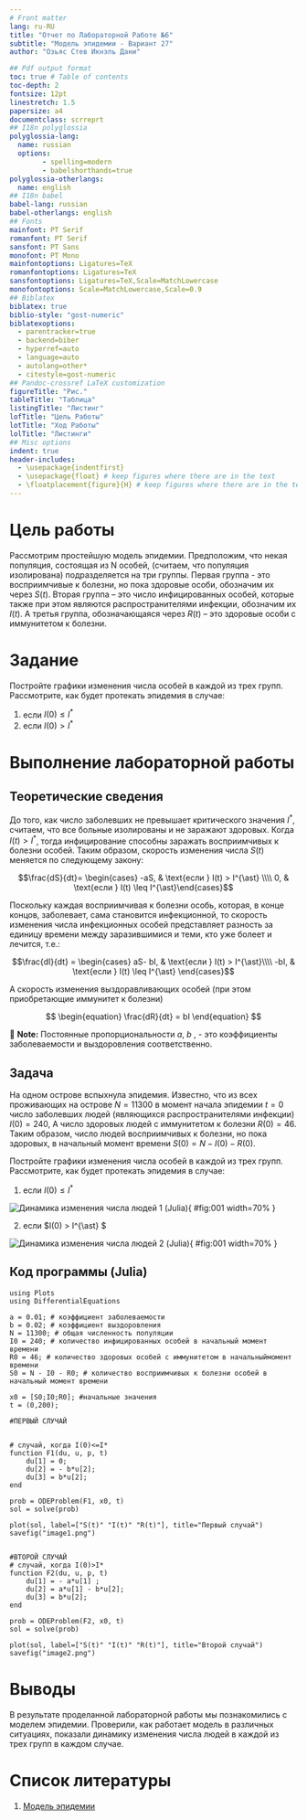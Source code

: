 ```yaml
---
# Front matter
lang: ru-RU
title: "Отчет по Лабораторной Работе №6"
subtitle: "Модель эпидемии - Вариант 27"
author: "Озьяс Стев Икнэль Дани"

## Pdf output format
toc: true # Table of contents
toc-depth: 2
fontsize: 12pt
linestretch: 1.5
papersize: a4
documentclass: scrreprt
## I18n polyglossia
polyglossia-lang:
  name: russian
  options:
        - spelling=modern
        - babelshorthands=true
polyglossia-otherlangs:
  name: english
## I18n babel
babel-lang: russian
babel-otherlangs: english
## Fonts
mainfont: PT Serif
romanfont: PT Serif
sansfont: PT Sans
monofont: PT Mono
mainfontoptions: Ligatures=TeX
romanfontoptions: Ligatures=TeX
sansfontoptions: Ligatures=TeX,Scale=MatchLowercase
monofontoptions: Scale=MatchLowercase,Scale=0.9
## Biblatex
biblatex: true
biblio-style: "gost-numeric"
biblatexoptions:
  - parentracker=true
  - backend=biber
  - hyperref=auto
  - language=auto
  - autolang=other*
  - citestyle=gost-numeric
## Pandoc-crossref LaTeX customization
figureTitle: "Рис."
tableTitle: "Таблица"
listingTitle: "Листинг"
lofTitle: "Цель Работы"
lotTitle: "Ход Работы"
lolTitle: "Листинги"
## Misc options
indent: true
header-includes:
  - \usepackage{indentfirst}
  - \usepackage{float} # keep figures where there are in the text
  - \floatplacement{figure}{H} # keep figures where there are in the text
---
```



# Цель работы

Рассмотрим простейшую модель эпидемии. Предположим, что некая популяция, состоящая из N особей, (считаем, что популяция изолирована) подразделяется на три группы. Первая группа - это восприимчивые к болезни, но пока здоровые особи, обозначим их через $S(t)$. Вторая группа – это число инфицированных особей, которые также при этом являются распространителями инфекции, обозначим их $I(t)$. А третья группа, обозначающаяся через $R(t)$ – это здоровые особи с иммунитетом к болезни. 


# Задание

Постройте графики изменения числа особей в каждой из трех групп.
Рассмотрите, как будет протекать эпидемия в случае:
1. если $I(0) \leq I^{*}$
2. если  $I(0) > I^{*}$

# Выполнение лабораторной работы

## Теоретические сведения

До того, как число заболевших не превышает критического значения $I^{\ast}$, считаем, что все больные изолированы и не заражают здоровых. Когда $I(t) > I^{\ast}$, тогда инфицирование способны заражать восприимчивых к болезни особей. Таким образом, скорость изменения числа $S(t)$ меняется по следующему закону:

$$\frac{dS}{dt}= \begin{cases} -aS, & \text{если }  I(t) > I^{\ast} \\\\ 0, & \text{если } I(t) \leq I^{\ast}\end{cases}$$


Поскольку каждая восприимчивая к болезни особь, которая, в конце концов, заболевает, сама становится инфекционной, то скорость изменения числа инфекционных особей представляет разность за единицу времени между заразившимися и теми, кто уже болеет и лечится, т.е.:

$$\frac{dI}{dt} = \begin{cases} aS- bI, & \text{если }  I(t) > I^{\ast}\\\\ -bI, & \text{если } I(t) \leq I^{\ast} \end{cases}$$

А скорость изменения выздоравливающих особей (при этом приобретающие иммунитет к болезни)

$$
\begin{equation}
	\frac{dR}{dt} = bI
\end{equation}
$$

:memo: **Note:** Постоянные пропорциональности $a$, $b$ , - это коэффициенты заболеваемости и выздоровления соответственно.


## Задача

На одном острове вспыхнула эпидемия. Известно, что из всех проживающих на острове $N=11 300$ в момент начала эпидемии $t=0$ число заболевших людей (являющихся распространителями инфекции) $I(0)=240$, А число здоровых людей с иммунитетом к болезни $R(0)=46$. Таким образом, число людей восприимчивых к болезни, но пока здоровых, в начальный момент времени $S(0)=N-I(0)- R(0)$.


Постройте графики изменения числа особей в каждой из трех групп.
Рассмотрите, как будет протекать эпидемия в случае:
1. если $I(0) \leq I^{\ast}$

![Динамика изменения числа людей 1 (Julia)](image/image1.png ){ #fig:001 width=70% }

2. если  $I(0) > I^{\ast} $

![Динамика изменения числа людей 2 (Julia)](image/image2.png){ #fig:001 width=70% }


## Код программы (Julia)

```
using Plots
using DifferentialEquations

a = 0.01; # коэффициент заболеваемости
b = 0.02; # коэффициент выздоровления
N = 11300; # общая численность популяции
I0 = 240; # количество инфицированных особей в начальный момент времени
R0 = 46; # количество здоровых особей с иммунитетом в начальныймомент времени
S0 = N - I0 - R0; # количество восприимчивых к болезни особей в начальный момент времени

x0 = [S0;I0;R0]; #начальные значения
t = (0,200);

#ПЕРВЫЙ СЛУЧАЙ


# случай, когда I(0)<=I*
function F1(du, u, p, t)
    du[1] = 0;
    du[2] = - b*u[2];
    du[3] = b*u[2];
end

prob = ODEProblem(F1, x0, t)
sol = solve(prob)

plot(sol, label=["S(t)" "I(t)" "R(t)"], title="Первый случай")
savefig("image1.png")


#ВТОРОЙ СЛУЧАЙ
# случай, когда I(0)>I*
function F2(du, u, p, t)
    du[1] = - a*u[1] ;
    du[2] = a*u[1] - b*u[2];
    du[3] = b*u[2];
end

prob = ODEProblem(F2, x0, t)
sol = solve(prob)

plot(sol, label=["S(t)" "I(t)" "R(t)"], title="Второй случай")
savefig("image2.png")

```

# Выводы

В результате проделанной лабораторной работы мы познакомились с моделем эпидемии. 
Проверили, как работает модель в различных ситуациях, показали динамику изменения числа людей в каждой из трех групп в каждом случае.

# Список литературы

1. [Модель эпидемии](https://hal.science/hal-02509142v4/file/epidemie_ru.pdf)
